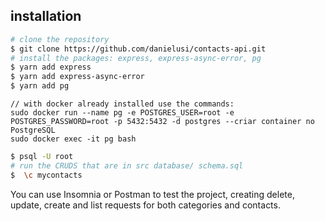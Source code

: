 ## installation

```bash
# clone the repository
$ git clone https://github.com/danielusi/contacts-api.git
# install the packages: express, express-async-error, pg
$ yarn add express
$ yarn add express-async-error
$ yarn add pg
```

```node
// with docker already installed use the commands:
sudo docker run --name pg -e POSTGRES_USER=root -e POSTGRES_PASSWORD=root -p 5432:5432 -d postgres --criar container no PostgreSQL
sudo docker exec -it pg bash
```

```bash
$ psql -U root
# run the CRUDS that are in src database/ schema.sql
$  \c mycontacts
```

You can use Insomnia or Postman to test the project, creating delete, update, create and list requests for both categories and contacts.
